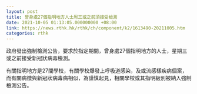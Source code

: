 ```yaml
---
layout: post
title: 曾身處27個指明地方人士周三或之前須接受檢測
date: 2021-10-05 01:13:05.000000000 +08:00
link: https://news.rthk.hk/rthk/ch/component/k2/1613490-20211005.htm
categories: rthk
---
```


政府發出強制檢測公告，要求於指定期間，曾身處27個指明地方的人士，星期三或之前接受新冠狀病毒檢測。

有關指明地方是27間學校，有關學校爆發上呼吸道感染，及或流感樣疾病個案，而有關病徵與新冠狀病毒病相似，為謹慎起見，相關學校或其指明級別被納入強制檢測公告。
